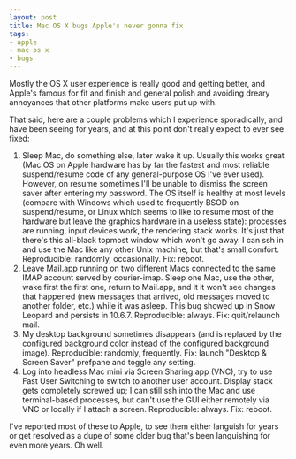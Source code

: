 ```yaml
---
layout: post
title: Mac OS X bugs Apple's never gonna fix
tags:
- apple
- mac os x
- bugs
---
```

Mostly the OS X user experience is really good and getting better, and Apple's
famous for fit and finish and general polish and avoiding dreary annoyances
that other platforms make users put up with.

That said, here are a couple problems which I experience sporadically, and
have been seeing for years, and at this point don't really expect to ever see
fixed:

  1. Sleep Mac, do something else, later wake it up. Usually this works great (Mac OS on Apple hardware has by far the fastest and most reliable suspend/resume code of any general-purpose OS I've ever used). However, on resume sometimes I'll be unable to dismiss the screen saver after entering my password. The OS itself is healthy at most levels (compare with Windows which used to frequently BSOD on suspend/resume, or Linux which seems to like to resume most of the hardware but leave the graphics hardware in a useless state): processes are running, input devices work, the rendering stack works. It's just that there's this all-black topmost window which won't go away. I can ssh in and use the Mac like any other Unix machine, but that's small comfort. Reproducible: randomly, occasionally. Fix: reboot.
  2. Leave Mail.app running on two different Macs connected to the same IMAP account served by courier-imap. Sleep one Mac, use the other, wake first the first one, return to Mail.app, and it it won't see changes that happened (new messages that arrived, old messages moved to another folder, etc.) while it was asleep. This bug showed up in Snow Leopard and persists in 10.6.7. Reproducible: always. Fix: quit/relaunch mail.
  3. My desktop background sometimes disappears (and is replaced by the configured background color instead of the configured background image). Reproducible: randomly, frequently. Fix: launch "Desktop & Screen Saver" prefpane and toggle any setting.
  4. Log into headless Mac mini via Screen Sharing.app (VNC), try to use Fast User Switching to switch to another user account. Display stack gets completely screwed up; I can still ssh into the Mac and use terminal-based processes, but can't use the GUI either remotely via VNC or locally if I attach a screen. Reproducible: always. Fix: reboot.

I've reported most of these to Apple, to see them either languish for years or
get resolved as a dupe of some older bug that's been languishing for even more
years. Oh well.

